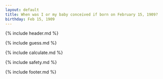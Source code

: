 ```yaml
---
layout: default
title: When was I or my baby conceived if born on February 15, 1909?
birthday: Feb 15, 1909
---
```


{% include header.md %}

{% include guess.md %}

{% include calculate.md %}

{% include safety.md %}

{% include footer.md %}




